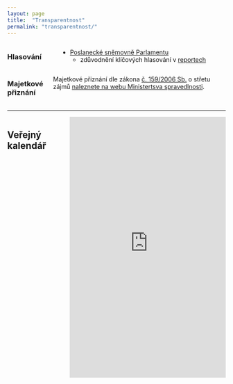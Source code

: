 ```yaml
---
layout: page
title:  "Transparentnost"
permalink: "transparentnost/"
---
```


<div class="row content-block">
  <div class="small-12 medium-6 columns">
    <h3>Hlasování</h3>
	<p>
      <ul>
        <li><a href="http://www.psp.cz/sqw/hlasovani.sqw?id=6488">Poslanecké sněmovně Parlamentu</a>
		<ul>
			<li>zdůvodnění klíčových hlasování v <a href="https://www.mikulas-peksa.eu/kategorie#report">reportech</a></li>
		</ul>
</li>
      </ul>
	</p>
  </div>

  
  <div class="small-12 medium-6 columns">
    <h3>Majetkové přiznání</h3>
    <p>Majetkové přiznání dle zákona <a href="https://www.zakonyprolidi.cz/cs/2006-159">č. 159/2006 Sb.</a> o střetu zájmů <a href="https://cro.justice.cz/verejnost/funkcionari/form/92529534-995a-4193-bfff-7f0ce191d888">naleznete na webu Ministertsva spravedlnosti</a>.
    </p>
  </div>
</div>

<hr>

<div class="row">
  <div class="small-12 columns">
    <h2>Veřejný kalendář</h2>

<iframe src="https://calendar.google.com/calendar/embed?showTitle=0&amp;showPrint=0&amp;showCalendars=0&amp;showTz=0&amp;mode=WEEK&amp;height=600&amp;wkst=2&amp;hl=cs&amp;bgcolor=%23FFFFFF&amp;src=ch4ju55vp6kou6k7scjvf1q510@group.calendar.google.com&amp;color=%231B887A&amp;ctz=Europe%2FPrague" style="border-width:0" width="100%" height="600" frameborder="0" scrolling="no"></iframe>
  </div>
</div>
